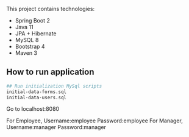 This project contains technologies:
- Spring Boot 2
- Java 11
- JPA + Hibernate
- MySQL 8
- Bootstrap 4
- Maven 3

How to run application
---------------------------------------------
```bash
## Run initialization MySql scripts
initial-data-forms.sql
initial-data-users.sql
```
Go to localhost:8080

For Employee, Username:employee  Password:employee
For Manager, Username:manager  Password:manager
